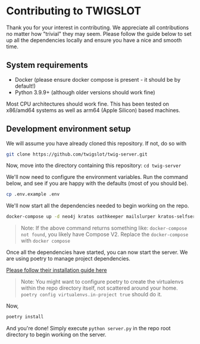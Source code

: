 # Contributing to TWIGSLOT

Thank you for your interest in contributing. We appreciate all contributions no matter
how "trivial" they may seem. Please follow the guide below to set up all the dependencies locally and
ensure you have a nice and smooth time.


## System requirements

- Docker (please ensure docker compose is present - it should be by default!)
- Python 3.9.9+ (although older versions should work fine)

Most CPU architectures should work fine. This has been tested on x86/amd64 systems as well as 
arm64 (Apple Silicon) based machines.


## Development environment setup
We will assume you have already cloned this repository. If not, do so with
```bash
git clone https://github.com/twigslot/twig-server.git
```
Now, move into the directory containing this repository: `cd twig-server`


We'll now need to configure the environment variables. Run the command below, and see if you are happy
with the defaults (most of you should be).

```bash
cp .env.example .env
```

We'll now start all the dependencies needed to begin working on the repo.

```bash
docker-compose up -d neo4j kratos oathkeeper mailslurper kratos-selfservice-ui-node
```

> Note: If the above command returns something like: `docker-compose not found`,
> you likely have Compose V2. Replace the `docker-compose` with `docker compose`

Once all the dependencies have started, you can now start the server.
We are using poetry to manage project dependencies.

[Please follow their installation guide here](https://python-poetry.org/docs/#installation)

> Note: You might want to configure poetry to create the virtualenvs within the
> repo directory itself, not scattered around your home. 
> `poetry config virtualenvs.in-project true` should do it.

Now,
```bash
poetry install
```

And you're done! Simply execute `python server.py` in the repo root directory to begin
working on the server.